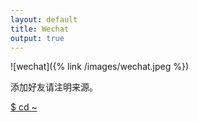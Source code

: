 ```yaml
---
layout: default
title: Wechat
output: true
---
```


![wechat]({% link /images/wechat.jpeg %})
<summary><p class="as-text">添加好友请注明来源。</p></summary>

<a href="/"> $ cd ~</a>
